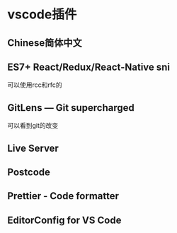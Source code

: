 # vscode插件

## Chinese简体中文

## ES7+ React/Redux/React-Native sni

可以使用rcc和rfc的

## GitLens — Git supercharged

可以看到git的改变

## Live Server

## Postcode

## Prettier - Code formatter

## EditorConfig for VS Code